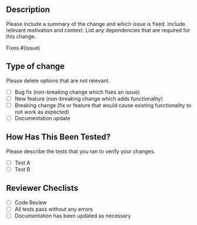 ## Description

Please include a summary of the change and which issue is fixed. Include relevant motivation and context. List any dependencies that are required for this change.

Fixes #(issue)

## Type of change

Please delete options that are not relevant.

- [ ] Bug fix (non-breaking change which fixes an issue)
- [ ] New feature (non-breaking change which adds functionality)
- [ ] Breaking change (fix or feature that would cause existing functionality to not work as expected)
- [ ] Documentation update

## How Has This Been Tested?

Please describe the tests that you ran to verify your changes. 

- [ ] Test A
- [ ] Test B

## Reviewer Checlists

- [ ] Code Review
- [ ] All tests pass without any errors
- [ ] Documentation has been updated as necessary
